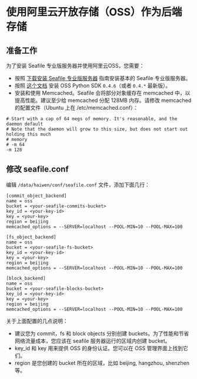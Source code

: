 # 使用阿里云开放存储（OSS）作为后端存储

## 准备工作

为了安装 Seafile 专业版服务器并使用阿里云OSS，您需要：

- 按照 [下载安装 Seafile 专业版服务器](download_and_setup_seafile_professional_server.md) 指南安装基本的 Seafile 专业版服务器。
- 按照 [这个文档](https://docs.aliyun.com/?spm=5176.383663.9.4.fTwNdK#/pub/oss/sdk/sdk-download&python) 安装 OSS Python SDK `0.4.6`（或者 `0.4.*` 最新版）。
- 安装和使用 Memcached。Seafile 会将部分对象缓存在 memcached 中，以提高性能。建议至少给 memcached 分配 128MB 内存。请修改 memcached 的配置文件（Ubuntu 上在 /etc/memcached.conf）：

```
# Start with a cap of 64 megs of memory. It's reasonable, and the daemon default
# Note that the daemon will grow to this size, but does not start out holding this much
# memory
# -m 64
-m 128

```

## 修改 seafile.conf

编辑 `/data/haiwen/conf/seafile.conf` 文件，添加下面几行：

```
[commit_object_backend]
name = oss
bucket = <your-seafile-commits-bucket>
key_id = <your-key-id>
key = <your-key>
region = beijing
memcached_options = --SERVER=localhost --POOL-MIN=10 --POOL-MAX=100

[fs_object_backend]
name = oss
bucket = <your-seafile-fs-bucket>
key_id = <your-key-id>
key = <your-key>
region = beijing
memcached_options = --SERVER=localhost --POOL-MIN=10 --POOL-MAX=100

[block_backend]
name = oss
bucket = <your-seafile-blocks-bucket>
key_id = <your-key-id>
key = <your-key>
region = beijing
memcached_options = --SERVER=localhost --POOL-MIN=10 --POOL-MAX=100
```

关于上面配置的几点说明：
* 建议您为 commit，fs 和 block objects 分别创建 buckets。为了性能和节省网络流量成本，您应该在 seafile 服务器运行的区域内创建 bucket。
* key_id 和 key 用来提供 OSS 的身份认证。您可以在 OSS 管理界面上找到它们。
* region 是您创建的 bucket 所在的区域，比如 beijing, hangzhou, shenzhen 等。


